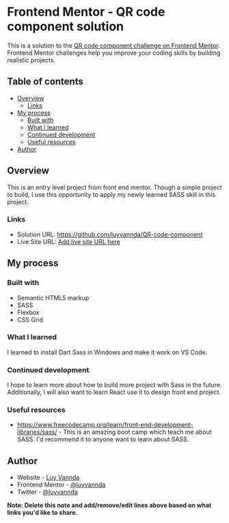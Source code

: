 # Frontend Mentor - QR code component solution

This is a solution to the [QR code component challenge on Frontend Mentor](https://www.frontendmentor.io/challenges/qr-code-component-iux_sIO_H). Frontend Mentor challenges help you improve your coding skills by building realistic projects. 

## Table of contents

- [Overview](#overview)
  - [Links](#links)
- [My process](#my-process)
  - [Built with](#built-with)
  - [What I learned](#what-i-learned)
  - [Continued development](#continued-development)
  - [Useful resources](#useful-resources)
- [Author](#author)


## Overview
This is an entry level project from front end mentor. Though a simple project to build, I use this opportunity to apply my newly learned SASS skill in this project.

### Links

- Solution URL: https://github.com/luyvannda/QR-code-component
- Live Site URL: [Add live site URL here](https://your-live-site-url.com)

## My process

### Built with

- Semantic HTML5 markup
- SASS 
- Flexbox
- CSS Grid

### What I learned

I learned to install Dart Sass in Windows and make it work on VS Code. 


### Continued development

I hope to learn more about how to build more project with Sass in the future. Additionally, I will also want to learn React use it to design front end project.


### Useful resources

- https://www.freecodecamp.org/learn/front-end-development-libraries/sass/ - 
 This is an amazing boot camp which teach me about SASS. I'd recommend it to anyone want to learn about SASS.

## Author

- Website - [Luy Vannda](https://www.linkedin.com/in/luyvannda/)
- Frontend Mentor - [@luyvannda](https://www.frontendmentor.io/profile/luyvannda)
- Twitter - [@luyvannda](https://twitter.com/luyvannda)

**Note: Delete this note and add/remove/edit lines above based on what links you'd like to share.**
